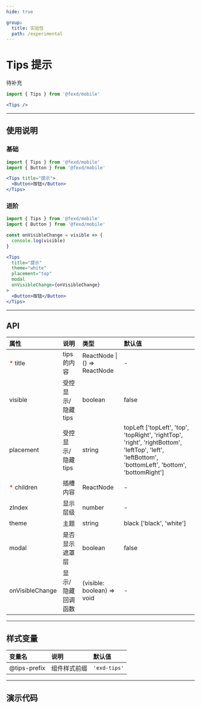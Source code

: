 ```yaml
---
hide: true

group:
  title: 实验性
  path: /experimental
---
```


# Tips 提示 <ImportCost name="Tips" />

待补充

<!-- prettier-ignore -->
```jsx | pure
import { Tips } from '@fexd/mobile'

<Tips />
```

---

## 使用说明

### 基础

<!-- prettier-ignore -->
```jsx | pure
import { Tips } from '@fexd/mobile'
import { Button } from '@fexd/mobile'

<Tips title="提示">
  <Button>按钮</Button>
</Tips>
```

### 进阶

<!-- prettier-ignore -->
```jsx | pure
import { Tips } from '@fexd/mobile'
import { Button } from '@fexd/mobile'

const onVisibleChange = visible => {
  console.log(visible)
}

<Tips
  title="提示"
  theme="white"
  placement="top"
  modal
  onVisibleChange={onVisibleChange}
>
  <Button>按钮</Button>
</Tips>
```

---

## API

| 属性 | 说明 | 类型 | 默认值 |
| :-- | :-- | :-- | :-- |
| <span style="color: red;">\*</span> title | tips 的内容 | ReactNode \| () => ReactNode | - |
| visible | 受控显示\/隐藏 tips | boolean | false |
| placement | 受控显示\/隐藏 tips | string | topLeft ['topLeft', 'top', 'topRight', 'rightTop', 'right', 'rightBottom', 'leftTop', 'left', 'leftBottom', 'bottomLeft', 'bottom', 'bottomRight'] |
| <span style="color: red;">\*</span> children | 插槽 内容 | ReactNode | - |
| zIndex | 显示层级 | number | - |
| theme | 主题 | string | black ['black', 'white'] |
| modal | 是否显示遮罩层 | boolean | false |
| onVisibleChange | 显示\/隐藏回调函数 | (visible: boolean) => void | - |

---

## 样式变量

| 变量名       | 说明         | 默认值       |
| :----------- | :----------- | :----------- |
| @tips-prefix | 组件样式前缀 | `'exd-tips'` |

---

## 演示代码

<code src="./demos/demo1/index.tsx" />
